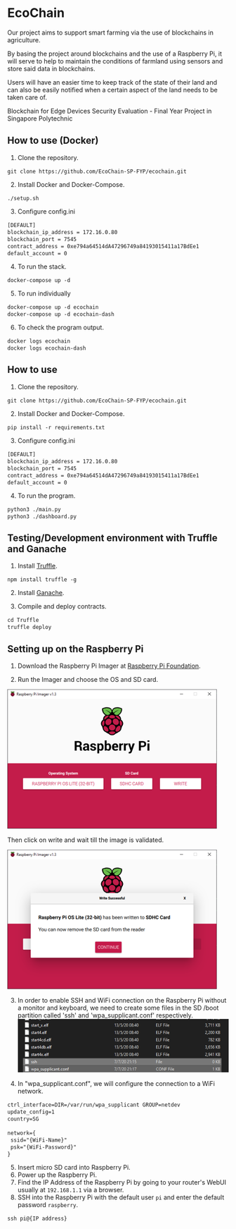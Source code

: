 # EcoChain
Our project aims to support smart farming via the use of blockchains in agriculture.

By basing the project around blockchains and the use of a Raspberry Pi, it will serve to help to maintain the conditions of farmland using sensors and store said data in blockchains. 

Users will have an easier time to keep track of the state of their land and can also be easily notified when a certain aspect of the land needs to be taken care of.

Blockchain for Edge Devices Security Evaluation - Final Year Project in Singapore Polytechnic 

## How to use (Docker)
1. Clone the repository.
```
git clone https://github.com/EcoChain-SP-FYP/ecochain.git
```
2. Install Docker and Docker-Compose.
```
./setup.sh
```
3. Configure config.ini
```
[DEFAULT]
blockchain_ip_address = 172.16.0.80
blockchain_port = 7545
contract_address = 0xe794a64514dA47296749a84193015411a17BdEe1
default_account = 0
```
4. To run the stack.
```
docker-compose up -d
```
5. To run individually
```
docker-compose up -d ecochain
docker-compose up -d ecochain-dash
```
6. To check the program output.
```
docker logs ecochain
docker logs ecochain-dash
```

## How to use
1. Clone the repository.
```
git clone https://github.com/EcoChain-SP-FYP/ecochain.git
```
2. Install Docker and Docker-Compose.
```
pip install -r requirements.txt
```
3. Configure config.ini
```
[DEFAULT]
blockchain_ip_address = 172.16.0.80
blockchain_port = 7545
contract_address = 0xe794a64514dA47296749a84193015411a17BdEe1
default_account = 0
```
4. To run the program.
```
python3 ./main.py
python3 ./dashboard.py
```

## Testing/Development environment with Truffle and Ganache
1. Install [Truffle](https://www.trufflesuite.com/truffle).
```
npm install truffle -g
```
2. Install [Ganache](https://github.com/trufflesuite/ganache/releases).

3. Compile and deploy contracts.
```
cd Truffle
truffle deploy
```

## Setting up on the Raspberry Pi
1. Download the Raspberry Pi Imager at [Raspberry Pi Foundation](https://www.raspberrypi.org/downloads/).

2. Run the Imager and choose the OS and SD card.

![RPi Imager](readme/rpi-imager-init.png)

Then click on write and wait till the image is validated.

![RPi Imager](readme/rpi-imager-complete.png)

3. In order to enable SSH and WiFi connection on the Raspberry Pi without a monitor and keyboard, we need to create some files in the SD /boot partition called 'ssh' and 'wpa_supplicant.conf' respectively.
![Config File](readme/configFile.png)

4. In "wpa_supplicant.conf", we will configure the connection to a WiFi network.
```
ctrl_interface=DIR=/var/run/wpa_supplicant GROUP=netdev
update_config=1
country=SG

network={
 ssid="{WiFi-Name}"
 psk="{WiFi-Password}"
}
```
5. Insert micro SD card into Raspberry Pi.
6. Power up the Raspberry Pi.
7. Find the IP Address of the Raspberry Pi by going to your router's WebUI usually at `192.168.1.1` via a browser.
8. SSH into the Raspberry Pi with the default user `pi` and enter the default password `raspberry`.
```
ssh pi@{IP address}
```
